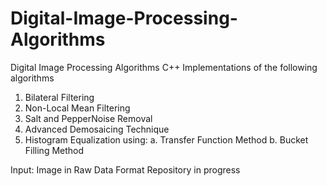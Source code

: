 # Digital-Image-Processing-Algorithms
Digital Image Processing Algorithms 
C++ Implementations of the following algorithms 
1. Bilateral Filtering 
2. Non-Local Mean Filtering
3. Salt and PepperNoise Removal 
4. Advanced Demosaicing Technique 
5. Histogram Equalization using: 
  a. Transfer Function Method 
  b. Bucket Filling Method 
  
Input: Image in Raw Data Format
Repository in progress 
